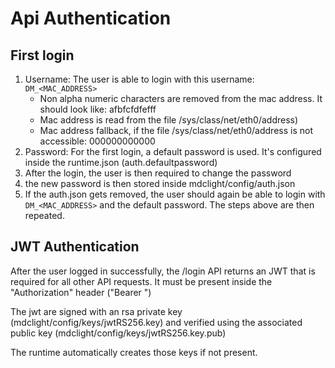 # Api Authentication

## First login

1. Username: The user is able to login with this username: `DM_<MAC_ADDRESS>`
   - Non alpha numeric characters are removed from the mac address. It should look like: afbfcfdfefff
   - Mac address is read from the file /sys/class/net/eth0/address)
   - Mac address fallback, if the file /sys/class/net/eth0/address is not accessible: 000000000000
2. Password: For the first login, a default password is used. It's configured inside the runtime.json (auth.defaultpassword)
3. After the login, the user is then required to change the password
4. the new password is then stored inside mdclight/config/auth.json
5. If the auth.json gets removed, the user should again be able to login with `DM_<MAC_ADDRESS>` and the default password. The steps above are then repeated.

## JWT Authentication

After the user logged in successfully, the /login API returns an JWT that is required for all other API requests.
It must be present inside the "Authorization" header ("Bearer <JWT>")

The jwt are signed with an rsa private key (mdclight/config/keys/jwtRS256.key) and verified using the associated public key (mdclight/config/keys/jwtRS256.key.pub)

The runtime automatically creates those keys if not present.

